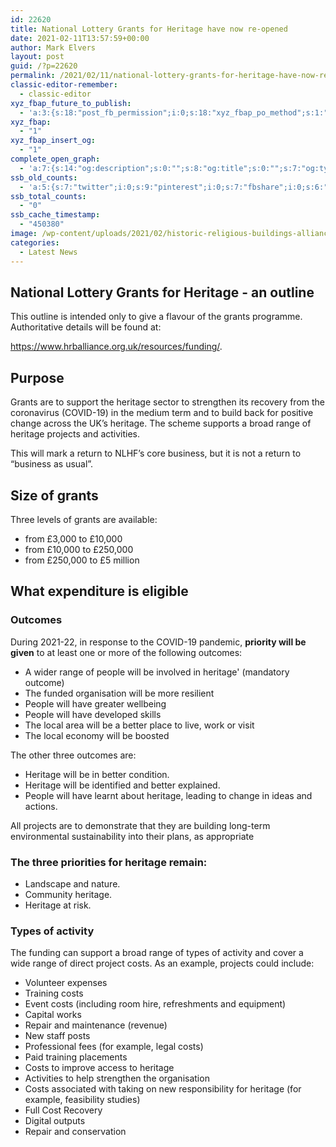 ```yaml
---
id: 22620
title: National Lottery Grants for Heritage have now re-opened
date: 2021-02-11T13:57:59+00:00
author: Mark Elvers
layout: post
guid: /?p=22620
permalink: /2021/02/11/national-lottery-grants-for-heritage-have-now-re-opened/
classic-editor-remember:
  - classic-editor
xyz_fbap_future_to_publish:
  - 'a:3:{s:18:"post_fb_permission";i:0;s:18:"xyz_fbap_po_method";s:1:"2";s:16:"xyz_fbap_message";s:62:"News item added to the CCCBR website: {POST_TITLE} {PERMALINK}";}'
xyz_fbap:
  - "1"
xyz_fbap_insert_og:
  - "1"
complete_open_graph:
  - 'a:7:{s:14:"og:description";s:0:"";s:8:"og:title";s:0:"";s:7:"og:type";s:0:"";s:12:"twitter:card";s:7:"summary";s:15:"twitter:creator";s:0:"";s:19:"twitter:description";s:0:"";s:8:"og:image";s:0:"";}'
ssb_old_counts:
  - 'a:5:{s:7:"twitter";i:0;s:9:"pinterest";i:0;s:7:"fbshare";i:0;s:6:"reddit";i:0;s:6:"tumblr";N;}'
ssb_total_counts:
  - "0"
ssb_cache_timestamp:
  - "450380"
image: /wp-content/uploads/2021/02/historic-religious-buildings-alliance.png
categories:
  - Latest News
---
```

## National Lottery Grants for Heritage - an outline

This outline is intended only to give a flavour of the grants programme. Authoritative details will be found at:

<https://www.hrballiance.org.uk/resources/funding/>.

## Purpose

Grants are to support the heritage sector to strengthen its recovery from the coronavirus (COVID-19) in the medium term and to build back for positive change across the UK’s heritage. The scheme supports a broad range of heritage projects and activities.

This will mark a return to NLHF’s core business, but it is not a return to “business as usual”.

## Size of grants

Three levels of grants are available:

  * from £3,000 to £10,000
  * from £10,000 to £250,000
  * from £250,000 to £5 million

## What expenditure is eligible

### Outcomes

During 2021-22, in response to the COVID-19 pandemic, **priority will be given** to at least one or more of the following outcomes:

  * A wider range of people will be involved in heritage&apos; (mandatory outcome)
  * The funded organisation will be more resilient
  * People will have greater wellbeing
  * People will have developed skills
  * The local area will be a better place to live, work or visit
  * The local economy will be boosted

The other three outcomes are:

  * Heritage will be in better condition.
  * Heritage will be identified and better explained.
  * People will have learnt about heritage, leading to change in ideas and actions.

All projects are to demonstrate that they are building long-term environmental sustainability into their plans, as appropriate

### The three priorities for heritage remain:

  * Landscape and nature.
  * Community heritage.
  * Heritage at risk.

### Types of activity

The funding can support a broad range of types of activity and cover a wide range of direct project costs. As an example, projects could include:

  * Volunteer expenses
  * Training costs
  * Event costs (including room hire, refreshments and equipment)
  * Capital works
  * Repair and maintenance (revenue)
  * New staff posts
  * Professional fees (for example, legal costs)
  * Paid training placements
  * Costs to improve access to heritage
  * Activities to help strengthen the organisation
  * Costs associated with taking on new responsibility for heritage (for example, feasibility studies)
  * Full Cost Recovery
  * Digital outputs
  * Repair and conservation
